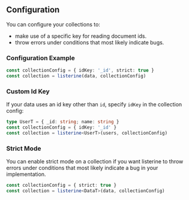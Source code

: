 ## Configuration

You can configure your collections to:

- make use of a specific key for reading document ids.
- throw errors under conditions that most likely indicate bugs.

### Configuration Example

```typescript
const collectionConfig = { idKey: '_id', strict: true }
const collection = listerine(data, collectionConfig)
```

### Custom Id Key

If your data uses an id key other than `id`, specify `idKey` in the collection config:

```typescript
type UserT = { _id: string; name: string }
const collectionConfig = { idKey: '_id' }
const collection = listerine<UserT>(users, collectionConfig)
```

### Strict Mode

You can enable strict mode on a collection if you want listerine to throw errors under conditions that most likely indicate a bug in your implementation.

```typescript
const collectionConfig = { strict: true }
const collection = listerine<DataT>(data, collectionConfig)
```
